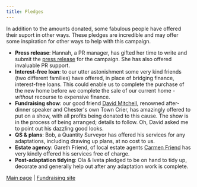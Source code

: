 ```yaml
---
title: Pledges
---
```


In addition to the amounts donated, some fabulous people have offered their
suport in other ways. These pledges are incredible and may offer some
inspiration for other ways to help with this campaign.

* **Press release**: Hannah, a PR manager, has gifted her time to write and
  submit the [press release](press) for the campaign. She has also offered
  invaluable PR support.
* **Interest-free loan**: to our utter astonishment some very kind friends (two
  different families) have offered, in place of bridging finance, interest-free
  loans. This could enable us to complete the purchase of the new home before we
  complete the sale of our current home - *without* recourse to expensive
  finance.
* **Fundraising show**: our good friend
  <a href="https://chestertowncriers.com/profile-david-mitchell/" target="_blank">David Mitchell</a>,
  renowned after-dinner speaker and Chester's own Town Crier, has amazingly
  offered to put on a show, with all profits being donated to this cause. The
  show is in the process of being arranged; details to follow. Oh, David asked
  me to point out his dazzling good looks.
* **QS &amp; plans**: Bob, a Quantity Surveyor has offered his services for any
  adaptations, including drawing up plans, at no cost to us.
* **Estate agency**: Gareth Friend, of local estate agents [Carmen Friend](https://www.carmanfriend.com/)
  has very kindly offered his services free of charge.
* **Post-adaptation tidying**: Ola & Iveta pledged to be on hand to tidy up,
  decorate and generally help out after any adaptation work is complete.

[Main page](/) | [Fundraising site](https://www.gofundme.com/f/a-home-for-mo)